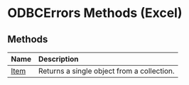 
# ODBCErrors Methods (Excel)

## Methods



|**Name**|**Description**|
|:-----|:-----|
| [Item](694a0e7e-f6c0-8721-792b-8e82e6a8e5c1.md)|Returns a single object from a collection.|

